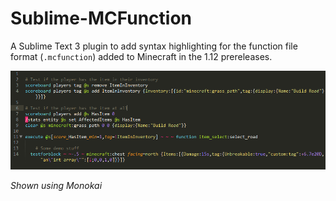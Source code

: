 # Sublime-MCFunction
A Sublime Text 3 plugin to add syntax highlighting for the function file format (`.mcfunction`) added to Minecraft in the 1.12 prereleases.

![Demonstration of highlighting](pics/demo1.png)

*Shown using Monokai*
